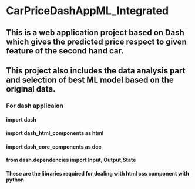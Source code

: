 # CarPriceDashAppML_Integrated

## This is a web application project based on Dash which gives the predicted price respect to given feature of the second hand car. 
## This project also includes the data analysis part and selection of best ML model based on the original data.

### For dash applicaion

#### import dash
#### import dash_html_components as html
#### import dash_core_components as dcc
#### from dash.dependencies import Input, Output,State

#### These are the libraries required for dealing with html css component with python 


